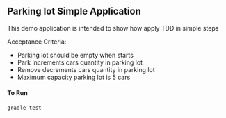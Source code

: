 Parking lot Simple Application
------------------------------------

This demo application is intended to show how apply TDD in simple steps

Acceptance Criteria:

* Parking lot should be empty when starts
* Park increments cars quantity in parking lot
* Remove decrements cars quantity in parking lot
* Maximum capacity parking lot is 5 cars


#### To Run

```bash
gradle test
```

